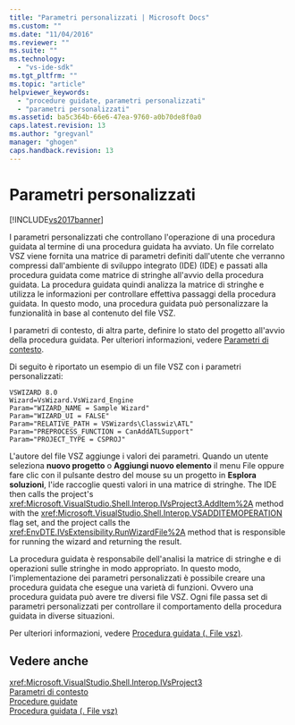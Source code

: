 ```yaml
---
title: "Parametri personalizzati | Microsoft Docs"
ms.custom: ""
ms.date: "11/04/2016"
ms.reviewer: ""
ms.suite: ""
ms.technology: 
  - "vs-ide-sdk"
ms.tgt_pltfrm: ""
ms.topic: "article"
helpviewer_keywords: 
  - "procedure guidate, parametri personalizzati"
  - "parametri personalizzati"
ms.assetid: ba5c364b-66e6-47ea-9760-a0b70de8f0a0
caps.latest.revision: 13
ms.author: "gregvanl"
manager: "ghogen"
caps.handback.revision: 13
---
```

# Parametri personalizzati
[!INCLUDE[vs2017banner](../../code-quality/includes/vs2017banner.md)]

I parametri personalizzati che controllano l'operazione di una procedura guidata al termine di una procedura guidata ha avviato.  Un file correlato VSZ viene fornita una matrice di parametri definiti dall'utente che verranno compressi dall'ambiente di sviluppo integrato \(IDE\) \(IDE\) e passati alla procedura guidata come matrice di stringhe all'avvio della procedura guidata.  La procedura guidata quindi analizza la matrice di stringhe e utilizza le informazioni per controllare effettiva passaggi della procedura guidata.  In questo modo, una procedura guidata può personalizzare la funzionalità in base al contenuto del file VSZ.  
  
 I parametri di contesto, di altra parte, definire lo stato del progetto all'avvio della procedura guidata.  Per ulteriori informazioni, vedere [Parametri di contesto](../../extensibility/internals/context-parameters.md).  
  
 Di seguito è riportato un esempio di un file VSZ con i parametri personalizzati:  
  
```  
VSWIZARD 8.0  
Wizard=VsWizard.VsWizard_Engine  
Param="WIZARD_NAME = Sample Wizard"  
Param="WIZARD_UI = FALSE"  
Param="RELATIVE_PATH = VSWizards\Classwiz\ATL"  
Param="PREPROCESS_FUNCTION = CanAddATLSupport"  
Param="PROJECT_TYPE = CSPROJ"  
```  
  
 L'autore del file VSZ aggiunge i valori dei parametri.  Quando un utente seleziona **nuovo progetto** o **Aggiungi nuovo elemento** il menu File oppure fare clic con il pulsante destro del mouse su un progetto in **Esplora soluzioni**, l'ide raccoglie questi valori in una matrice di stringhe.  The IDE then calls the project's <xref:Microsoft.VisualStudio.Shell.Interop.IVsProject3.AddItem%2A> method with the <xref:Microsoft.VisualStudio.Shell.Interop.VSADDITEMOPERATION> flag set, and the project calls the <xref:EnvDTE.IVsExtensibility.RunWizardFile%2A> method that is responsible for running the wizard and returning the result.  
  
 La procedura guidata è responsabile dell'analisi la matrice di stringhe e di operazioni sulle stringhe in modo appropriato.  In questo modo, l'implementazione dei parametri personalizzati è possibile creare una procedura guidata che esegue una varietà di funzioni.  Ovvero una procedura guidata può avere tre diversi file VSZ.  Ogni file passa set di parametri personalizzati per controllare il comportamento della procedura guidata in diverse situazioni.  
  
 Per ulteriori informazioni, vedere [Procedura guidata \(. File vsz\)](../../extensibility/internals/wizard-dot-vsz-file.md).  
  
## Vedere anche  
 <xref:Microsoft.VisualStudio.Shell.Interop.IVsProject3>   
 [Parametri di contesto](../../extensibility/internals/context-parameters.md)   
 [Procedure guidate](../../extensibility/internals/wizards.md)   
 [Procedura guidata \(. File vsz\)](../../extensibility/internals/wizard-dot-vsz-file.md)